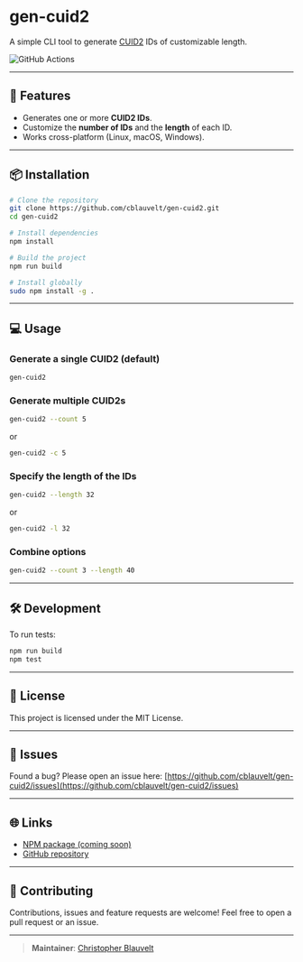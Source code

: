 # gen-cuid2

A simple CLI tool to generate [CUID2](https://github.com/paralleldrive/cuid2) IDs of customizable length.

![GitHub Actions](https://github.com/cblauvelt/gen-cuid2/actions/workflows/test.yml/badge.svg)

---

## 🚀 Features

* Generates one or more **CUID2 IDs**.
* Customize the **number of IDs** and the **length** of each ID.
* Works cross-platform (Linux, macOS, Windows).

---

## 📦 Installation

```bash
# Clone the repository
git clone https://github.com/cblauvelt/gen-cuid2.git
cd gen-cuid2

# Install dependencies
npm install

# Build the project
npm run build

# Install globally
sudo npm install -g .
```

---

## 💻 Usage

### Generate a single CUID2 (default)

```bash
gen-cuid2
```

### Generate multiple CUID2s

```bash
gen-cuid2 --count 5
```

or

```bash
gen-cuid2 -c 5
```

### Specify the length of the IDs

```bash
gen-cuid2 --length 32
```

or

```bash
gen-cuid2 -l 32
```

### Combine options

```bash
gen-cuid2 --count 3 --length 40
```

---

## 🛠️ Development

To run tests:

```bash
npm run build
npm test
```

---

## 📄 License

This project is licensed under the MIT License.

---

## 🐛 Issues

Found a bug? Please open an issue here:
[https://github.com/cblauvelt/gen-cuid2/issues](https://github.com/cblauvelt/gen-cuid2/issues)

---

## 🌐 Links

* [NPM package (coming soon)](https://www.npmjs.com/package/gen-cuid2)
* [GitHub repository](https://github.com/cblauvelt/gen-cuid2)

---

## 🤝 Contributing

Contributions, issues and feature requests are welcome!
Feel free to open a pull request or an issue.

---

> **Maintainer**: [Christopher Blauvelt](https://github.com/cblauvelt)
